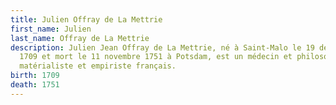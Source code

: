 ```yaml
---
title: Julien Offray de La Mettrie
first_name: Julien
last_name: Offray de La Mettrie
description: Julien Jean Offray de La Mettrie, né à Saint-Malo le 19 décembre
  1709 et mort le 11 novembre 1751 à Potsdam, est un médecin et philosophe
  matérialiste et empiriste français.
birth: 1709
death: 1751
---
```

